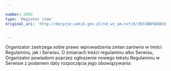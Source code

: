 ```yaml
---

number: 3892
type: 'Register item'
original_uri: 'http://decyzje.uokik.gov.pl/nd_wz_um.nsf/0/3831BBF8D6B381FAC1257AA6002EE6D8?OpenDocument'


---
```


Organizator zastrzega sobie prawo wprowadzenia zmian zarówno w treści Regulaminu, jak i Serwisu. O zmianach treści regulaminu albo Serwisu, Organizator powiadomi poprzez ogłoszenie nowego tekstu Regulaminu w Serwisie z podaniem daty rozpoczęcia jego obowiązywania
